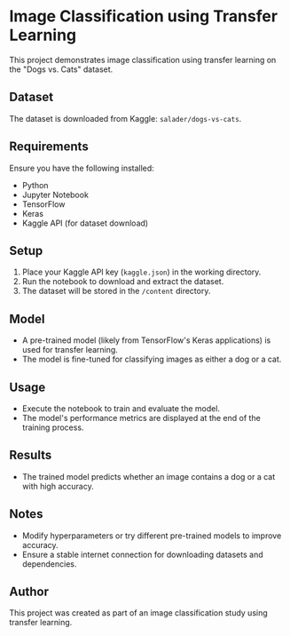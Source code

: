 # Image Classification using Transfer Learning

This project demonstrates image classification using transfer learning on the "Dogs vs. Cats" dataset.

## Dataset
The dataset is downloaded from Kaggle: `salader/dogs-vs-cats`.

## Requirements
Ensure you have the following installed:
- Python
- Jupyter Notebook
- TensorFlow
- Keras
- Kaggle API (for dataset download)

## Setup
1. Place your Kaggle API key (`kaggle.json`) in the working directory.
2. Run the notebook to download and extract the dataset.
3. The dataset will be stored in the `/content` directory.

## Model
- A pre-trained model (likely from TensorFlow's Keras applications) is used for transfer learning.
- The model is fine-tuned for classifying images as either a dog or a cat.

## Usage
- Execute the notebook to train and evaluate the model.
- The model's performance metrics are displayed at the end of the training process.

## Results
- The trained model predicts whether an image contains a dog or a cat with high accuracy.

## Notes
- Modify hyperparameters or try different pre-trained models to improve accuracy.
- Ensure a stable internet connection for downloading datasets and dependencies.

## Author
This project was created as part of an image classification study using transfer learning.

